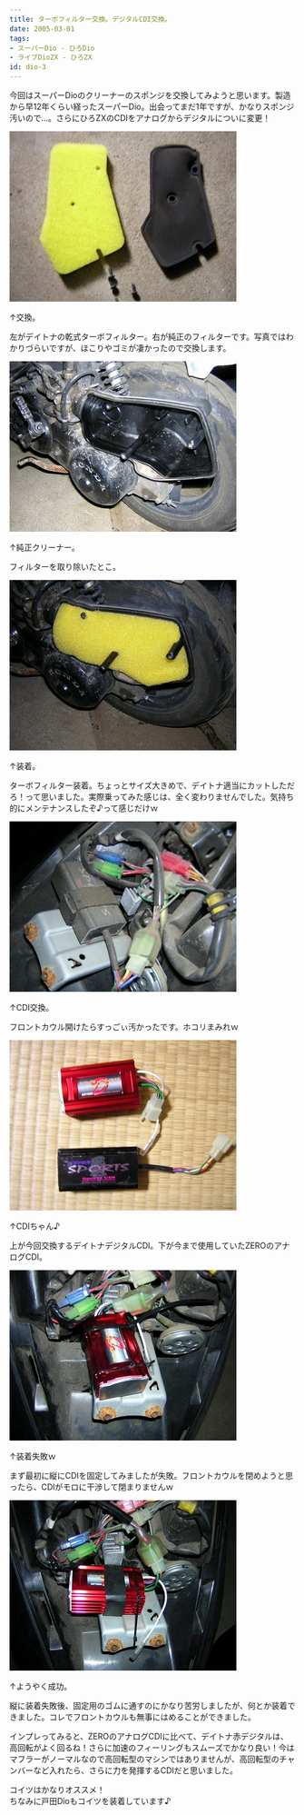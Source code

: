 ```yaml
---
title: ターボフィルター交換。デジタルCDI交換。
date: 2005-03-01
tags:
- スーパーDio - ひろDio
- ライブDioZX - ひろZX
id: dio-3
---
```



<p class="sentence spacing10">今回はスーパーDioのクリーナーのスポンジを交換してみようと思います。製造から早12年くらい経ったスーパーDio。出会ってまだ1年ですが、かなりスポンジ汚いので...。さらにひろZXのCDIをアナログからデジタルについに変更！</p>
<div class="center spacing"><img src="/photo/diary/2005.03.01_zx1.jpg" alt=""></div>
<p class="sentence">↑交換。</p>
<p class="sentence spacing10">左がデイトナの乾式ターボフィルター。右が純正のフィルターです。写真ではわかりづらいですが、ほこりやゴミが凄かったので交換します。 </p>
<div class="center spacing"><img src="/photo/diary/2005.03.01_zx2.jpg" alt=""></div>
<p class="sentence">↑純正クリーナー。</p>
<p class="sentence spacing10">フィルターを取り除いたとこ。</p>
<div class="center spacing"><img src="/photo/diary/2005.03.01_zx3.jpg" alt=""></div>
<p class="sentence">↑装着。</p>
<p class="sentence spacing10">ターボフィルター装着。ちょっとサイズ大きめで、デイトナ適当にカットしただろ！って思いました。実際乗ってみた感じは、全く変わりませんでした。気持ち的にメンテナンスしたぞ♪って感じだけｗ</p>
<div class="center spacing"><img src="/photo/diary/2005.03.01_zx4.jpg" alt=""></div>
<p class="sentence">↑CDI交換。</p>
<p class="sentence spacing10">フロントカウル開けたらすっごぃ汚かったです。ホコリまみれｗ</p>
<div class="center spacing"><img src="/photo/diary/2005.03.01_zx5.jpg" alt=""></div>
<p class="sentence">↑CDIちゃん♪</p>
<p class="sentence spacing10">上が今回交換するデイトナデジタルCDI。下が今まで使用していたZEROのアナログCDI。</p>
<div class="center spacing"><img src="/photo/diary/2005.03.01_zx6.jpg" alt=""></div>
<p class="sentence">↑装着失敗ｗ</p>
<p class="sentence spacing10">まず最初に縦にCDIを固定してみましたが失敗。フロントカウルを閉めようと思ったら、CDIがモロに干渉して閉まりませんｗ</p>
<div class="center spacing"><img src="/photo/diary/2005.03.01_zx7.jpg" alt=""></div>
<p class="sentence">↑ようやく成功。</p>
<p class="sentence">縦に装着失敗後、固定用のゴムに通すのにかなり苦労しましたが、何とか装着できました。コレでフロントカウルも無事にはめることができました。</p>
<p class="sentence">インプレってみると、ZEROのアナログCDIに比べて、デイトナ赤デジタルは、高回転がよく回るね！さらに加速のフィーリングもスムーズでかなり良い！今はマフラーがノーマルなので高回転型のマシンではありませんが、高回転型のチャンバーなど入れたら、さらに力を発揮するCDIだと思いました。</p>
<p class="sentence">コイツはかなりオススメ！<br>ちなみに戸田Dioもコイツを装着しています♪ </p>
